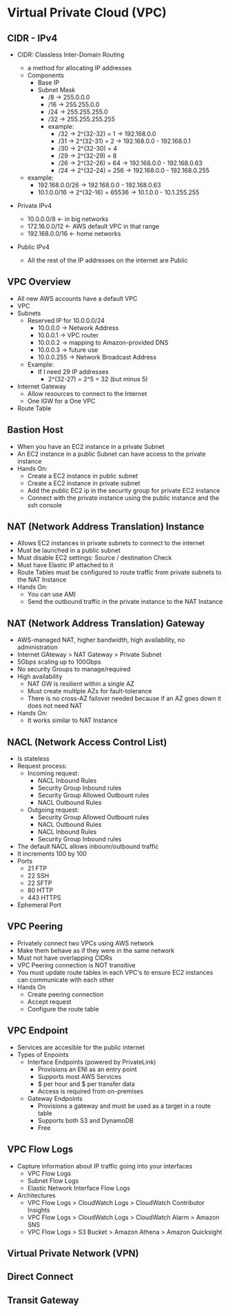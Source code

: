 # Virtual Private Cloud (VPC)

## CIDR - IPv4

* CIDR: Classless Inter-Domain Routing 
    * a method for allocating IP addresses
    * Components
        * Base IP
        * Subnet Mask
            * /8 -> 255.0.0.0
            * /16 -> 255.255.0.0
            * /24 -> 255.255.255.0
            * /32 -> 255.255.255.255
            * example:
                * /32 -> 2^(32-32) = 1 -> 192.168.0.0
                * /31 -> 2^(32-31) = 2 -> 192.168.0.0 - 192.168.0.1
                * /30 -> 2^(32-30) = 4
                * /29 -> 2^(32-29) = 8
                * /26 -> 2^(32-26) = 64 -> 192.168.0.0 - 192.168.0.63
                * /24 -> 2^(32-24) = 256 -> 192.168.0.0 - 192.168.0.255
    * example:
        * 192.168.0.0/26 -> 192.168.0.0 - 192.168.0.63
        * 10.1.0.0/16 -> 2^(32-16) = 65536 -> 10.1.0.0 - 10.1.255.255

* Private IPv4
    * 10.0.0.0/8 <- in big networks
    * 172.16.0.0/12 <- AWS default VPC in that range
    * 192.168.0.0/16 <- home networks

* Public IPv4
    * All the rest of the IP addresses on the internet are Public

## VPC Overview

* All new AWS accounts have a default VPC
* VPC
* Subnets
    * Reserved IP for 10.0.0.0/24
        * 10.0.0.0 -> Network Address
        * 10.0.0.1 -> VPC router
        * 10.0.0.2 -> mapping to Amazon-provided DNS
        * 10.0.0.3 -> future use
        * 10.0.0.255 -> Network Broadcast Address
    * Example:
        * If I need 29 IP addresses
            * 2^(32-27) = 2^5 = 32 (but minus 5)
* Internet Gateway
    * Allow resources to connect to the Internet
    * One IGW for a One VPC
* Route Table

## Bastion Host

* When you have an EC2 instance in a private Subnet
* An EC2 instance in a public Subnet can have access to the private instance
* Hands On:
    * Create a EC2 instance in public subnet
    * Create a EC2 instance in private subnet
    * Add the public EC2 ip in the security group for private EC2 instance
    * Connect with the private instance using the public instance and the ssh console

## NAT (Network Address Translation) Instance

* Allows EC2 instances in private subnets to connect to the internet
* Must be launched in a public subnet
* Must disable EC2 settings: Source / destination Check
* Must have Elastic IP attached to it
* Route Tables must be configured to route traffic from private subnets to the NAT Instance
* Hands On:
    * You can use AMI
    * Send the outbound traffic in the private instance to the NAT Instance

## NAT (Network Address Translation) Gateway

* AWS-managed NAT, higher bandwidth, high availability, no administration
* Internet GAteway > NAT Gateway > Private Subnet
* 5Gbps scaling up to 100Gbps
* No security Groups to manage/required
* High availability
    * NAT GW is resilient within a single AZ
    * Must create multiple AZs for fault-tolerance
    * There is no cross-AZ failover needed because if an AZ goes down it does not need NAT
* Hands On:
    * It works similar to NAT Instance

## NACL (Network Access Control List)

* Is stateless
* Request process:
    * Incoming request:
        * NACL Inbound Rules
        * Security Group Inbound rules
        * Security Group Allowed Outbount rules
        * NACL Outbound Rules
    * Outgoing request:
        * Security Group Allowed Outbount rules
        * NACL Outbound Rules
        * NACL Inbound Rules
        * Security Group Inbound rules
* The default NACL allows inbounr/outbound traffic
* It increments 100 by 100
* Ports
    * 21 FTP
    * 22 SSH
    * 22 SFTP
    * 80 HTTP
    * 443 HTTPS
* Ephemeral Port

## VPC Peering

* Privately connect two VPCs using AWS network
* Make them behave as if they were in the same network
* Must not have overlapping CIDRs
* VPC Peering connection is NOT transitive
* You must update route tables in each VPC's to ensure EC2 instances can communicate with each other
* Hands On
    * Create peering connection
    * Accept request 
    * Configure the route table

## VPC Endpoint

* Services are accesible for the public internet
* Types of Enpoints
    * Interface Endpoints (powered by PrivateLink)
        * Provisions an ENI as an entry point 
        * Supports most AWS Services
        * $ per hour and $ per transfer data
        * Access is required from on-premises
    * Gateway Endpoints
        * Provisions a gateway and must be used as a target in a route table
        * Supports both S3 and DynamoDB
        * Free

## VPC Flow Logs

* Capture information about IP traffic going into your interfaces
    * VPC Flow Logs
    * Subnet Flow Logs
    * Elastic Network Interface Flow Logs
* Architectures
    * VPC Flow Logs > CloudWatch Logs > CloudWatch Contributor Insights
    * VPC Flow Logs > CloudWatch Logs > CloudWatch Alarm > Amazon SNS
    * VPC Flow Logs > S3 Bucket > Amazon Athena > Amazon Quicksight

## Virtual Private Network (VPN)

## Direct Connect 

## Transit Gateway